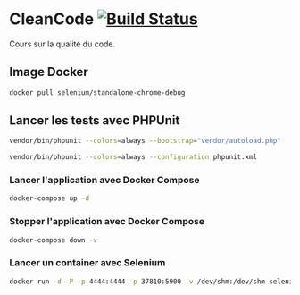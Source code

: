 # CleanCode [![Build Status](https://travis-ci.org/Maxis91/clearcode.svg?branch=master)](https://travis-ci.org/Maxis91/clearcode)

Cours sur la qualité du code. 

## Image Docker

```sh
docker pull selenium/standalone-chrome-debug
```

## Lancer les tests avec PHPUnit

```sh
vendor/bin/phpunit --colors=always --bootstrap="vendor/autoload.php"
```

```sh
vendor/bin/phpunit --colors=always --configuration phpunit.xml
```

### Lancer l'application avec Docker Compose

```sh
docker-compose up -d
```

### Stopper l'application avec Docker Compose

```sh
docker-compose down -v
```

### Lancer un container avec Selenium
```sh
docker run -d -P -p 4444:4444 -p 37810:5900 -v /dev/shm:/dev/shm selenium/standalone-chrome-debug
```